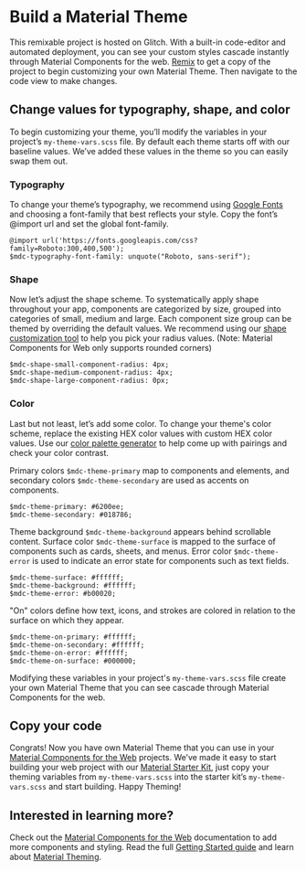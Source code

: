 # Build a Material Theme

This remixable project is hosted on Glitch. With a built-in code-editor and automated deployment, you can see your custom styles cascade instantly through Material Components for the web. [Remix](https://glitch.com/edit/#!/remix/material-theme-builder) to get a copy of the project to begin customizing your own Material Theme. Then navigate to the code view to make changes.


## Change values for typography, shape, and color
To begin customizing your theme, you’ll modify the variables in your project’s ```my-theme-vars.scss``` file. By default each theme starts off with our baseline values. We’ve added these values in the theme so you can easily swap them out.

### Typography
To change your theme’s typography, we recommend using <a href="https://fonts.google.com/" target="_blank">Google Fonts</a> and choosing a font-family that best reflects your style. Copy the font’s @import url and set the global font-family.

```
@import url('https://fonts.googleapis.com/css?family=Roboto:300,400,500');
$mdc-typography-font-family: unquote("Roboto, sans-serif");
```

### Shape
Now let’s adjust the shape scheme. To systematically apply shape throughout your app, components are categorized by size, grouped into categories of small, medium and large. Each component size group can be themed by overriding the default values. We recommend using our <a href="https://material.io/design/shape/about-shape.html#shape-customization-tool" target="_blank">shape customization tool</a> to help you pick your radius values. (Note: Material Components for Web only supports rounded corners)

```
$mdc-shape-small-component-radius: 4px;
$mdc-shape-medium-component-radius: 4px;
$mdc-shape-large-component-radius: 0px;
```

### Color
Last but not least, let’s add some color. To change your theme's color scheme, replace the existing HEX color values with custom HEX color values. Use our <a href="https://material.io/design/color/the-color-system.html#tools-for-picking-colors" target="_blank">color palette generator</a>  to help come up with pairings and check your color contrast.

Primary colors ```$mdc-theme-primary``` map to components and elements, and secondary colors  ```$mdc-theme-secondary``` are used as accents on components.

```
$mdc-theme-primary: #6200ee;
$mdc-theme-secondary: #018786;
```

Theme background ```$mdc-theme-background``` appears behind scrollable content. Surface color ```$mdc-theme-surface``` is mapped to the surface of components such as cards, sheets, and menus. Error color ```$mdc-theme-error``` is used to indicate an error state for components such as text fields.

```
$mdc-theme-surface: #ffffff;
$mdc-theme-background: #ffffff;
$mdc-theme-error: #b00020;
```

"On" colors define how text, icons, and strokes are colored in relation to the surface on which they appear.

```
$mdc-theme-on-primary: #ffffff;
$mdc-theme-on-secondary: #ffffff;
$mdc-theme-on-error: #ffffff;
$mdc-theme-on-surface: #000000;
```

Modifying these variables in your project's ```my-theme-vars.scss``` file create your own Material Theme that you can see cascade through Material Components for the web. 

## Copy your code
Congrats! Now you have own Material Theme that you can use in your [Material Components for the Web](https://github.com/material-components/material-components-web) projects. We’ve made it easy to start building your web project with our [Material Starter Kit](https://glitch.com/~material-starter-kit), just copy your theming variables from ```my-theme-vars.scss``` into the starter kit’s ```my-theme-vars.scss``` and start building. Happy Theming!

## Interested in learning more?
Check out the [Material Components for the Web](https://github.com/material-components/material-components-web) documentation to add more components and styling. Read the full [Getting Started guide](https://github.com/material-components/material-components-web/blob/master/docs/getting-started.md) and learn about [Material Theming](https://material.io/design/material-theming).

